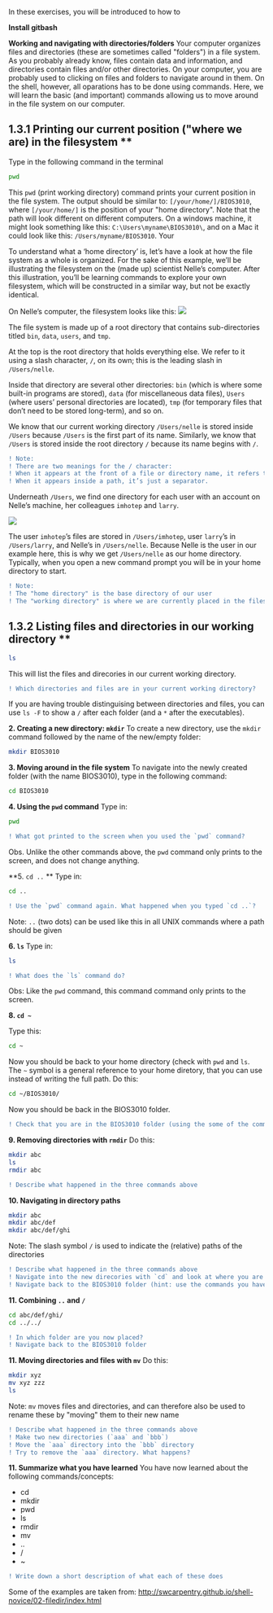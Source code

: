 In these exercises, you will be introduced to how to 

**Install gitbash**

**Working and navigating with directories/folders**
Your computer organizes files and directories (these are sometimes called "folders") in a file system. As you probably already know, files contain data and information, and directories contain files and/or other directories. On your computer, you are probably used to clicking on files and folders to navigate around in them. On the shell, however, all oparations has to be done using commands. Here, we will learn the basic (and important) commands allowing us to move around in the file system on our computer.

## 1.3.1 Printing our current position ("where we are) in the filesystem  ** 
Type in the following command in the terminal
```bash
pwd
```
This `pwd` (print working directory) command prints your current position in the file system. The output should be similar to: `[/your/home/]/BIOS3010`, where `[/your/home/]` is the position of your "home directory". Note that the path will look different on different computers. On a windows machine, it might look something like this:  `C:\Users\myname\BIOS3010\`, and on a Mac it could look like this: `/Users/myname/BIOS3010`. Your

To understand what a ‘home directory’ is, let’s have a look at how the file system as a whole is organized. For the sake of this example, we’ll be illustrating the filesystem on the (made up) scientist Nelle’s computer. After this illustration, you’ll be learning commands to explore your own filesystem, which will be constructed in a similar way, but not be exactly identical.

On Nelle’s computer, the filesystem looks like this:
![](https://user-images.githubusercontent.com/5373069/102868272-47e64f80-443a-11eb-90fa-1ea4a6e84f21.png)

The file system is made up of a root directory that contains sub-directories
titled `bin`, `data`, `users`, and `tmp`.

At the top is the root directory that holds everything else. We refer to it using a slash character, `/`, on its own; this is the leading slash in `/Users/nelle`.

Inside that directory are several other directories: `bin` (which is where some built-in programs are stored), `data` (for miscellaneous data files), `Users` (where users’ personal directories are located), `tmp` (for temporary files that don’t need to be stored long-term), and so on.

We know that our current working directory `/Users/nelle` is stored inside `/Users` because `/Users` is the first part of its name. Similarly, we know that `/Users` is stored inside the root directory `/` because its name begins with `/`.

```diff
! Note:
! There are two meanings for the / character:
! When it appears at the front of a file or directory name, it refers to the root directory.
! When it appears inside a path, it’s just a separator.
```

Underneath `/Users`, we find one directory for each user with an account on Nelle’s machine, her colleagues `imhotep` and `larry`.

![](https://user-images.githubusercontent.com/5373069/102868346-5df41000-443a-11eb-9212-1293ade3eecd.png)

The user `imhotep`’s files are stored in `/Users/imhotep`, user `larry`’s in `/Users/larry`, and Nelle’s in `/Users/nelle`. Because Nelle is the user in our example here, this is why we get `/Users/nelle` as our home directory. Typically, when you open a new command prompt you will be in your home directory to start.

```diff
! Note:
! The "home directory" is the base directory of our user
! The "working directory" is where we are currently placed in the filesystem
```

## 1.3.2 Listing files and directories in our working directory  ** 
```bash
ls
```
This will list the files and direcories in our current working directory.
```diff
! Which directories and files are in your current working directory?
```

If you are having trouble distinguising between directories and files, you can use `ls -F` to show a `/` after each folder (and a `*` after the executables).

**2. Creating a new directory: `mkdir`** 
To create a new directory, use the `mkdir` command followed by the name of the new/empty folder:
```bash
mkdir BIOS3010
```

**3. Moving around in the file system** 
To navigate into the newly created folder (with the name BIOS3010), type in the following command:
```bash
cd BIOS3010
```
**4. Using the `pwd` command** 
Type in:
```bash
pwd
```

```diff
! What got printed to the screen when you used the `pwd` command?
```
Obs. Unlike the other commands above, the `pwd` command only prints to the screen, and does not change anything.

**5. `cd ..` **
Type in:

```bash
cd ..
```

```diff
! Use the `pwd` command again. What happened when you typed `cd ..`?
```
Note: `..` (two dots) can be used like this in all UNIX commands where a path should be given

**6. `ls`**
Type in:
```bash
ls
```

```diff
! What does the `ls` command do?
```
Obs: Like the `pwd` command, this command command only prints to the screen.

**8. `cd ~`**

Type this:
```bash
cd ~ 
```
Now you should be back to your home directory (check with `pwd` and `ls`. The `~` symbol is a general reference to your home diretory, that you can use instead of writing the full path.
Do this:
```bash
cd ~/BIOS3010/ 
```
Now you should be back in the BIOS3010 folder.
```diff
! Check that you are in the BIOS3010 folder (using the some of the commands you just learned)
```

**9. Removing directories with `rmdir`**
Do this:
```bash
mkdir abc
ls
rmdir abc
```

```diff
! Describe what happened in the three commands above
```

**10. Navigating in directory paths**
```bash
mkdir abc
mkdir abc/def
mkdir abc/def/ghi
```
Note: The slash symbol `/` is used to indicate the (relative) paths of the directories

```diff
! Describe what happened in the three commands above
! Navigate into the new direcories with `cd` and look at where you are with `pwd`
! Navigate back to the BIOS3010 folder (hint: use the commands you have learned above)
```

**11. Combining `..` and `/`**
```bash
cd abc/def/ghi/
cd ../../
```

```diff
! In which folder are you now placed?
! Navigate back to the BIOS3010 folder
```

**11. Moving directories and files with `mv`**
Do this:
```bash
mkdir xyz
mv xyz zzz
ls
```
Note: `mv` moves files and directories, and can therefore also be used to rename these by "moving" them to their new name

```diff
! Describe what happened in the three commands above
! Make two new directories (`aaa` and `bbb`)
! Move the `aaa` directory into the `bbb` directory
! Try to remove the `aaa` directory. What happens?
```

**11. Summarize what you have learned**
You have now learned about the following commands/concepts:
- cd 
- mkdir
- pwd
- ls
- rmdir
- mv 
- ..
- /
- ~

```diff
! Write down a short description of what each of these does
```

Some of the examples are taken from: http://swcarpentry.github.io/shell-novice/02-filedir/index.html

